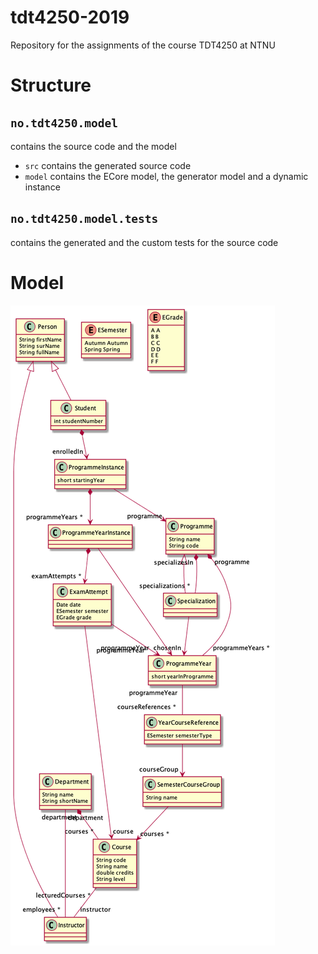 # tdt4250-2019
Repository for the assignments of the course TDT4250 at NTNU

# Structure
## `no.tdt4250.model`
contains the source code and the model
* `src` contains the generated source code
* `model` contains the ECore model, the generator model and a dynamic instance

## `no.tdt4250.model.tests`
contains the generated and the custom tests for the source code

# Model
![Model](model.png)
